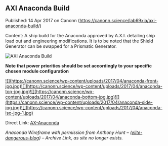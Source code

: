 ## AXI Anaconda Build

Published: 14 Apr 2017 on Canonn (https://canonn.science/lab69xia/axi-anaconda-build/)

Content: A ship build for the Anaconda approved by A.X.I. detailing ship load out and engineering modifications. It is to be noted that the Shield Generator can be swapped for a Prismatic Generator.

![AXI Anaconda Build](https://canonn.science/wp-content/uploads/2017/04/AXI_Anaconda-249x300.jpg)

**Note that power priorities should be set accordingly to your specific chosen module configuration**

[!\[\](https://canonn.science/wp-content/uploads/2017/04/anaconda-front-jpg.jpg)](https://canonn.science/wp-content/uploads/2017/04/anaconda-front-jpg.jpg "anaconda-front-jpg")[!\[\](https://canonn.science/wp-content/uploads/2017/04/anaconda-top-jpg.jpg)](https://canonn.science/wp-content/uploads/2017/04/anaconda-top-jpg.jpg "anaconda-top-jpg")[!\[\](https://canonn.science/wp-content/uploads/2017/04/anaconda-bottom-jpg.jpg)](https://canonn.science/wp-content/uploads/2017/04/anaconda-bottom-jpg.jpg "anaconda-bottom-jpg")[!\[\](https://canonn.science/wp-content/uploads/2017/04/anaconda-side-jpg.jpg)](https://canonn.science/wp-content/uploads/2017/04/anaconda-side-jpg.jpg "anaconda-side-jpg")[!\[\](https://canonn.science/wp-content/uploads/2017/04/anaconda-iso-jpg-1.jpg)](https://canonn.science/wp-content/uploads/2017/04/anaconda-iso-jpg-1.jpg "anaconda-iso-jpg")

Direct Link: [AX-Anaconda](https://canonn.fyi/ax-conda)

*Anaconda Wireframe with permission from Anthony Hunt – ([elite-dangerous-blog](https://canonn.fyi/elite-dangerous-blog)) – Archive Link, as site no longer exists.*